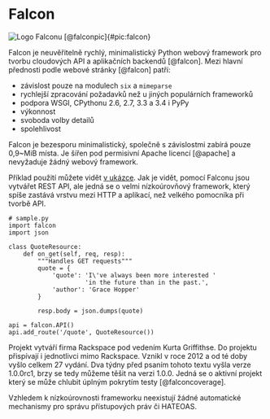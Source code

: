 Falcon
======

![Logo Falconu [@falconpic]{#pic:falcon}](images/falcon)

Falcon je neuvěřitelně rychlý, minimalistický Python webový framework pro tvorbu cloudových API a aplikačních backendů [@falcon].
Mezi hlavní přednosti podle webové stránky [@falcon] patří:

 * závislost pouze na modulech `six` a `mimeparse`
 * rychlejší zpracování požadavků než u jiných populárních frameworků
 * podpora WSGI, CPythonu 2.6, 2.7, 3.3 a 3.4 i PyPy
 * výkonnost
 * svoboda volby detailů
 * spolehlivost

Falcon je bezesporu minimalistický, společně s závislostmi zabírá pouze 0,9~MiB místa.
Je šířen pod permisivní Apache licencí [@apache] a nevyžaduje žádný webový framework.

Příklad použití můžete vidět [v ukázce](#code:falcon).
Jak je vidět, pomocí Falconu jsou vytvářet REST API, ale jedná se o velmi nízkoúrovňový framework,
který spíše zastává vrstvu mezi HTTP a aplikací, než velkého pomocníka při tvorbě API.

```{caption="{#code:falcon}Příklad použití z webu Falconu \autocite{falcon}" .python}
# sample.py
import falcon
import json

class QuoteResource:
    def on_get(self, req, resp):
        """Handles GET requests"""
        quote = {
            'quote': 'I\'ve always been more interested '
                     'in the future than in the past.',
            'author': 'Grace Hopper'
        }

        resp.body = json.dumps(quote)

api = falcon.API()
api.add_route('/quote', QuoteResource())
```

Projekt vytváří firma Rackspace pod vedením Kurta Griffithse.
Do projektu přispívají i jednotlivci mimo Rackspace.
Vznikl v roce 2012 a od té doby vyšlo celkem 27 vydání.
Dva týdny před psaním tohoto textu vyšla verze 1.0.0rc1, brzy se tedy můžeme těšit na verzi 1.0.0.
Jedná se o aktivní projekt který se může chlubit úplným pokrytím testy [@falconcoverage].

Vzhledem k nízkoúrovnosti frameworku neexistují žádné automatické mechanismy pro správu přístupových práv či HATEOAS.
